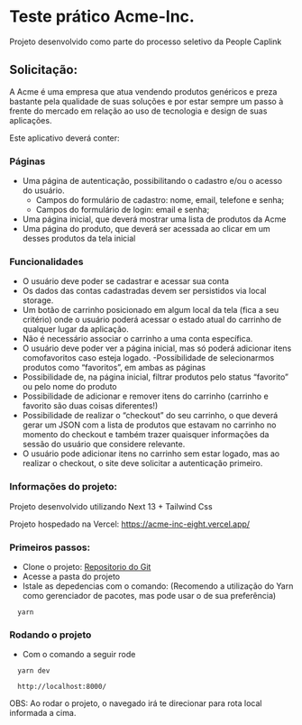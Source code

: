 # Teste prático Acme-Inc.

Projeto desenvolvido como parte do processo seletivo da People Caplink
 

## Solicitação: 

A Acme é uma empresa que atua vendendo produtos genéricos e preza bastante pela qualidade de suas soluções e por estar sempre um passo à frente do mercado em relação ao uso de tecnologia e design de suas aplicações.

Este aplicativo deverá conter:

### Páginas
- Uma página de autenticação, possibilitando o cadastro e/ou o acesso do usuário.
  - Campos do formulário de cadastro: nome, email, telefone e senha;
  - Campos do formulário de login: email e senha;
- Uma página inicial, que deverá mostrar uma lista de produtos da Acme
- Uma página do produto, que deverá ser acessada ao clicar em um desses produtos da tela inicial

### Funcionalidades
- O usuário deve poder se cadastrar e acessar sua conta
- Os dados das contas cadastradas devem ser persistidos via local storage.
- Um botão de carrinho posicionado em algum local da tela (fica a seu critério) onde o usuário poderá acessar o estado atual do carrinho de qualquer lugar da aplicação.
- Não é necessário associar o carrinho a uma conta específica.
- O usuário deve poder ver a página inicial, mas só poderá adicionar itens comofavoritos caso esteja logado.
-Possibilidade de selecionarmos produtos como “favoritos”, em ambas as páginas
- Possibilidade de, na página inicial, filtrar produtos pelo status “favorito” ou pelo nome do produto
- Possibilidade de adicionar e remover itens do carrinho (carrinho e favorito são duas coisas
diferentes!)
- Possibilidade de realizar o “checkout” do seu carrinho, o que deverá gerar um JSON com a lista de produtos que estavam no carrinho no momento do checkout e também trazer
quaisquer informações da sessão do usuário que considere relevante.
- O usuário pode adicionar itens no carrinho sem estar logado, mas ao realizar o checkout, o site deve solicitar a autenticação primeiro.

### Informações do projeto: 

Projeto desenvolvido utilizando Next 13 + Tailwind Css

Projeto hospedado na Vercel: https://acme-inc-eight.vercel.app/

### Primeiros passos:

 - Clone o projeto: [Repositorio do Git](https://github.com/mariabaeta27/acme-inc.)
 - Acesse a pasta do projeto
 - Istale as depedencias com o comando: (Recomendo a utilização do Yarn como gerenciador de pacotes, mas pode usar o de sua preferência)

  ````
    yarn
  ````

### Rodando o projeto

- Com o comando a seguir rode
````
  yarn dev

  http://localhost:8000/

````
OBS: Ao rodar o projeto, o navegado irá te direcionar para rota local informada a cima.


